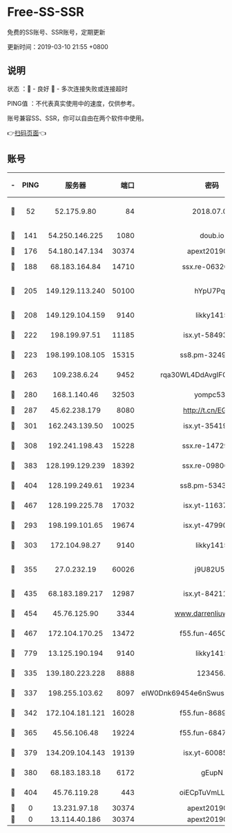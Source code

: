 # Free-SS-SSR

免费的SS账号、SSR账号，定期更新

更新时间：2019-03-10 21:55 +0800

## 说明

状态     ：🙂 - 良好 🙁 - 多次连接失败或连接超时

PING值   ：不代表真实使用中的速度，仅供参考。

账号兼容SS、SSR，你可以自由在两个软件中使用。

👉[扫码页面](https://liesauer.github.io/Free-SS-SSR/)👈

## 账号

|-|PING|服务器|端口|密码|加密方式|区域|
|:----:|:----:|:-----:|-----:|:----:|:----:|:----:|
|🙂|52|52.175.9.80|84|2018.07.07|chacha20-ietf-poly1305|HK|
|🙂|141|54.250.146.225|1080|doub.io|aes-256-cfb|JP|
|🙂|176|54.180.147.134|30374|apext2019006|chacha20|KR|
|🙂|188|68.183.164.84|14710|ssx.re-06320738|aes-256-cfb|US|
|🙂|205|149.129.113.240|50100|hYpU7PqP|chacha20-ietf-poly1305|CN|
|🙂|208|149.129.104.159|9140|likky1415|aes-256-cfb|HK|
|🙂|222|198.199.97.51|11185|isx.yt-58493850|aes-256-cfb|US|
|🙂|223|198.199.108.105|15315|ss8.pm-32497481|aes-256-cfb|US|
|🙂|263|109.238.6.24|9452|rqa30WL4DdAvgIFG6Fs3znzTa|aes-256-cfb|FR|
|🙂|280|168.1.140.46|32503|yompc535|aes-256-cfb|AU|
|🙂|287|45.62.238.179|8080|http://t.cn/EGJIyrl|rc4-md5|CA|
|🙂|301|162.243.139.50|10025|isx.yt-35419673|aes-256-cfb|US|
|🙂|308|192.241.198.43|15228|ssx.re-14729949|aes-256-cfb|US|
|🙂|383|128.199.129.239|18392|ssx.re-09806935|aes-256-cfb|SG|
|🙂|404|128.199.249.61|19234|ss8.pm-53433179|aes-256-cfb|SG|
|🙂|467|128.199.225.78|17032|isx.yt-11637665|aes-256-cfb|SG|
|🙂|293|198.199.101.65|19674|isx.yt-47990500|aes-256-cfb|US|
|🙂|303|172.104.98.27|9140|likky1415|aes-256-cfb|JP|
|🙂|355|27.0.232.19|60026|j9U82U53|xchacha20-ietf-poly1305|HK|
|🙂|435|68.183.189.217|12987|isx.yt-84211383|aes-256-cfb|SG|
|🙂|454|45.76.125.90|3344|www.darrenliuwei.com|aes-256-cfb|AU|
|🙂|467|172.104.170.25|13472|f55.fun-46502353|aes-256-cfb|SG|
|🙂|779|13.125.190.194|9140|likky1415|aes-256-cfb|KR|
|🙁|335|139.180.223.228|8888|123456..|aes-256-cfb|JP|
|🙁|337|198.255.103.62|8097|eIW0Dnk69454e6nSwuspv9DmS201tQ0D|aes-256-cfb|US|
|🙁|342|172.104.181.121|16028|f55.fun-86890630|aes-256-cfb|SG|
|🙁|365|45.56.106.48|19224|f55.fun-68474983|aes-256-cfb|US|
|🙁|379|134.209.104.143|19139|isx.yt-60085477|aes-256-cfb|SG|
|🙁|380|68.183.183.18|6172|gEupN|aes-256-cfb|SG|
|🙁|404|45.76.119.28|443|oiECpTuVmLLxk4Ts|aes-256-cfb|AU|
|🙁|0|13.231.97.18|30374|apext2019006|chacha20|JP|
|🙁|0|13.114.40.186|30374|apext2019006|chacha20|JP|
